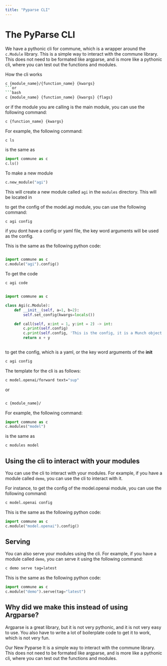 ```yaml
---
title: "Pyparse CLI"
---
```


# The PyParse CLI

We have a pythonic cli for commune, which is a wrapper around the `c.Module` library. This is a simple way to interact with the commune library. This does not need to be formated like argparse, and is more like a pythonic cli, where you can test out the functions and modules.


How the cli works

```bash
c {module_name}/{function_name} {kwargs}
```or 
```bash
c {module_name} {function_name} {kwargs} {flags}
```

or if the module you are calling is the main module, you can use the following command:
```bash
c {function_name} {kwargs} 
```

For example, the following command:

```
c ls
```

is the same as 

```python
import commune as c
c.ls()
```

To make a new module

```python
c.new_module("agi")
```

This will create a new module called `agi` in the `modules` directory. 
This will be located in 

to get the config of the model.agi module, you can use the following command:

```bash
c agi config
```
if you dont have a config or yaml file, the key word arguments will be used as the config.

This is the same as the following python code:
```python

import commune as c
c.module("agi").config()
```


To get the code
```bash
c agi code
```

```python

import commune as c

class Agi(c.Module):
    def __init__(self, a=1, b=2):
        self.set_config(kwargs=locals())

    def call(self, x:int = 1, y:int = 2) -> int:
        c.print(self.config)
        c.print(self.config, 'This is the config, it is a Munch object')
        return x + y
    

```

to get the config, which is a yaml, or the key word arguments of the __init__
```bash
c agi config
```










The template for the cli is as follows:
```bash
c model.openai/forward text="sup"
```
or 
```bash

c {module_name}/
```

For example, the following command:


```python
import commune as c
c.modules("model")
```

is the same as 

```bash
c modules model
```

## Using the cli to interact with your modules

You can use the cli to interact with your modules. For example, if you have a module called `demo`, you can use the cli to interact with it. 

For instance, to get the config of the model.openai module, you can use the following command:

```bash
c model.openai config
```

This is the same as the following python code:

```python
import commune as c
c.module("model.openai").config()
```


## Serving 

You can also serve your modules using the cli. For example, if you have a module called `demo`, you can serve it using the following command:

```bash
c demo serve tag=latest
```

This is the same as the following python code:

```python
import commune as c
c.module("demo").serve(tag="latest")
```






## Why did we make this instead of using Argparse?
Argparse is a great library, but it is not very pythonic, and it is not very easy to use. You also have to write a lot of boilerplate code to get it to work, which is not very fun. 

Our New Pyparse It is a simple way to interact with the commune library. This does not need to be formated like argparse, and is more like a pythonic cli, where you can test out the functions and modules.


